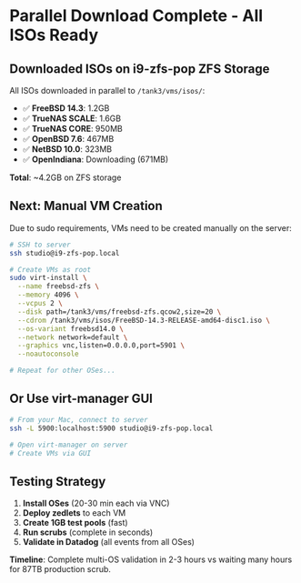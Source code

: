 # Parallel Download Complete - All ISOs Ready

## Downloaded ISOs on i9-zfs-pop ZFS Storage

All ISOs downloaded in parallel to `/tank3/vms/isos/`:

- ✅ **FreeBSD 14.3**: 1.2GB
- ✅ **TrueNAS SCALE**: 1.6GB  
- ✅ **TrueNAS CORE**: 950MB
- ✅ **OpenBSD 7.6**: 467MB
- ✅ **NetBSD 10.0**: 323MB
- ✅ **OpenIndiana**: Downloading (671MB)

**Total**: ~4.2GB on ZFS storage

## Next: Manual VM Creation

Due to sudo requirements, VMs need to be created manually on the server:

```bash
# SSH to server
ssh studio@i9-zfs-pop.local

# Create VMs as root
sudo virt-install \
  --name freebsd-zfs \
  --memory 4096 \
  --vcpus 2 \
  --disk path=/tank3/vms/freebsd-zfs.qcow2,size=20 \
  --cdrom /tank3/vms/isos/FreeBSD-14.3-RELEASE-amd64-disc1.iso \
  --os-variant freebsd14.0 \
  --network network=default \
  --graphics vnc,listen=0.0.0.0,port=5901 \
  --noautoconsole

# Repeat for other OSes...
```

## Or Use virt-manager GUI

```bash
# From your Mac, connect to server
ssh -L 5900:localhost:5900 studio@i9-zfs-pop.local

# Open virt-manager on server
# Create VMs via GUI
```

## Testing Strategy

1. **Install OSes** (20-30 min each via VNC)
2. **Deploy zedlets** to each VM
3. **Create 1GB test pools** (fast)
4. **Run scrubs** (complete in seconds)
5. **Validate in Datadog** (all events from all OSes)

**Timeline**: Complete multi-OS validation in 2-3 hours vs waiting many hours for 87TB production scrub.
